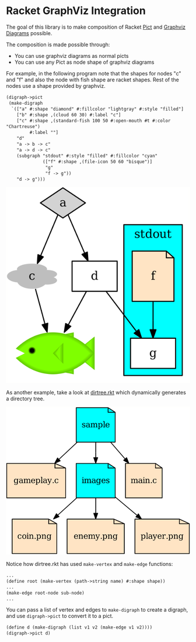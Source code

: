 # Racket GraphViz Integration

The goal of this library is to make composition of Racket [Pict](https://docs.racket-lang.org/pict/)
and [Graphviz Diagrams](https://www.graphviz.org/) possible.

The composition is made possible through:
* You can use graphviz diagrams as normal picts
* You can use any Pict as node shape of graphviz diagrams

For example, in the following program note that the shapes for nodes "c" and "f" and also the node with fish shape
are racket shapes. Rest of the nodes use a shape provided by graphviz.


```racket
(digraph->pict
 (make-digraph
  `(["a" #:shape "diamond" #:fillcolor "lightgray" #:style "filled"]
    ["b" #:shape ,(cloud 60 30) #:label "c"]
    ["c" #:shape ,(standard-fish 100 50 #:open-mouth #t #:color "Chartreuse")
         #:label ""]
    "d"
    "a -> b -> c"
    "a -> d -> c"
    (subgraph "stdout" #:style "filled" #:fillcolor "cyan"
              (["f" #:shape ,(file-icon 50 60 "bisque")]
               "g"
               "f -> g"))
    "d -> g")))
```

![](images/custom-shapes.svg)

As another example, take a look at [dirtree.rkt](dirtree.rkt) which dynamically generates a directory tree.

![](images/dirtree.svg)

Notice how dirtree.rkt has used `make-vertex` and `make-edge` functions:

```racket
...
(define root (make-vertex (path->string name) #:shape shape))
...
(make-edge root-node sub-node)
...
```

You can pass a list of vertex and edges to `make-digraph` to create a digraph, and use `digraph->pict`
to convert it to a pict.

```racket
(define d (make-digraph (list v1 v2 (make-edge v1 v2))))
(digraph->pict d)
```
